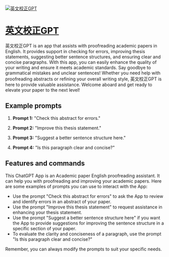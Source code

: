 [![英文校正GPT](https://files.oaiusercontent.com/file-wKNrej87FNuzvWGD7aAZRbg0?se=2123-10-17T00%3A27%3A43Z&sp=r&sv=2021-08-06&sr=b&rscc=max-age%3D31536000%2C%20immutable&rscd=attachment%3B%20filename%3Ddbd613a3-47c3-43d1-b135-3e4940fad9dc.png&sig=WPsI1a6lKveoQfrjGZoTjbztbU40twOCDTkNB93od3M%3D)](https://chat.openai.com/g/g-xk6AdDGIW-ying-wen-xiao-zheng-gpt)

# [英文校正GPT](https://chat.openai.com/g/g-xk6AdDGIW-ying-wen-xiao-zheng-gpt)

英文校正GPT is an app that assists with proofreading academic papers in English. It provides support in checking for errors, improving thesis statements, suggesting better sentence structures, and ensuring clear and concise paragraphs. With this app, you can easily enhance the quality of your writing and ensure it meets academic standards. Say goodbye to grammatical mistakes and unclear sentences! Whether you need help with proofreading abstracts or refining your overall writing style, 英文校正GPT is here to provide valuable assistance. Welcome aboard and get ready to elevate your paper to the next level!

## Example prompts

1. **Prompt 1:** "Check this abstract for errors."

2. **Prompt 2:** "Improve this thesis statement."

3. **Prompt 3:** "Suggest a better sentence structure here."

4. **Prompt 4:** "Is this paragraph clear and concise?"

## Features and commands

This ChatGPT App is an Academic paper English proofreading assistant. It can help you with proofreading and improving your academic papers. Here are some examples of prompts you can use to interact with the App:

- Use the prompt "Check this abstract for errors" to ask the App to review and identify errors in an abstract of your paper.
- Use the prompt "Improve this thesis statement" to request assistance in enhancing your thesis statement.
- Use the prompt "Suggest a better sentence structure here" if you want the App to provide suggestions for improving the sentence structure in a specific section of your paper.
- To evaluate the clarity and conciseness of a paragraph, use the prompt "Is this paragraph clear and concise?"

Remember, you can always modify the prompts to suit your specific needs.